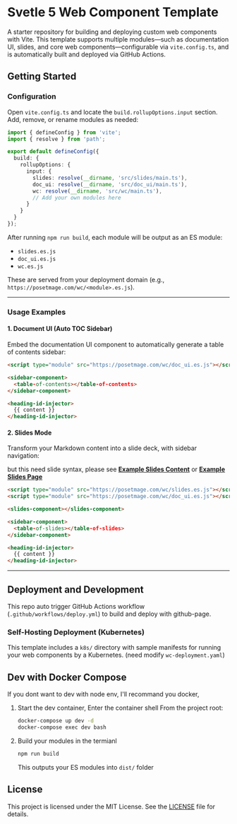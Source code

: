 # Svetle 5 Web Component Template

A starter repository for building and deploying custom web components with Vite. This template supports multiple modules—such as documentation UI, slides, and core web components—configurable via `vite.config.ts`, and is automatically built and deployed via GitHub Actions.

## Getting Started

### Configuration

Open `vite.config.ts` and locate the `build.rollupOptions.input` section. Add, remove, or rename modules as needed:

```ts
import { defineConfig } from 'vite';
import { resolve } from 'path';

export default defineConfig({
  build: {
    rollupOptions: {
      input: {
        slides: resolve(__dirname, 'src/slides/main.ts'),
        doc_ui: resolve(__dirname, 'src/doc_ui/main.ts'),
        wc: resolve(__dirname, 'src/wc/main.ts'),
        // Add your own modules here
      }
    }
  }
});
```

After running `npm run build`, each module will be output as an ES module:

* `slides.es.js`
* `doc_ui.es.js`
* `wc.es.js`

These are served from your deployment domain (e.g., `https://posetmage.com/wc/<module>.es.js`).

---

### Usage Examples

#### 1. Document UI (Auto TOC Sidebar)

Embed the documentation UI component to automatically generate a table of contents sidebar:

```html
<script type="module" src="https://posetmage.com/wc/doc_ui.es.js"></script>

<sidebar-component>
  <table-of-contents></table-of-contents>
</sidebar-component>

<heading-id-injector>
  {{ content }}
</heading-id-injector>
```

#### 2. Slides Mode

Transform your Markdown content into a slide deck, with sidebar navigation:

but this need slide syntax, please see **[Example Slides Content](https://raw.githubusercontent.com/HomunMage/Content/main/Slides/2025/JSDC/index.md)** or **[Example Slides Page](https://homun.posetmage.com/Content/Slides/2025/JSDC/)**

```html
<script type="module" src="https://posetmage.com/wc/slides.es.js"></script>
<script type="module" src="https://posetmage.com/wc/doc_ui.es.js"></script>

<slides-component></slides-component>

<sidebar-component>
  <table-of-slides></table-of-slides>
</sidebar-component>

<heading-id-injector>
  {{ content }}
</heading-id-injector>
```


---

## Deployment and Development

This repo auto trigger GitHub Actions workflow (`.github/workflows/deploy.yml`) to build and deploy with github-page.

### Self-Hosting Deployment (Kubernetes)

This template includes a `k8s/` directory with sample manifests for running your web components by a Kubernetes.
(need modify `wc-deployment.yaml`)

## Dev with Docker Compose

If you dont want to dev with node env, I'll recommand you docker,

1. Start the dev container, Enter the container shell
   From the project root:

   ```bash
   docker-compose up dev -d
   docker-compose exec dev bash
   ```
2. Build your modules
   in the termianl
   ```bash
   npm run build
   ```

   This outputs your ES modules into `dist/` folder


## License

This project is licensed under the MIT License. See the [LICENSE](LICENSE) file for details.

